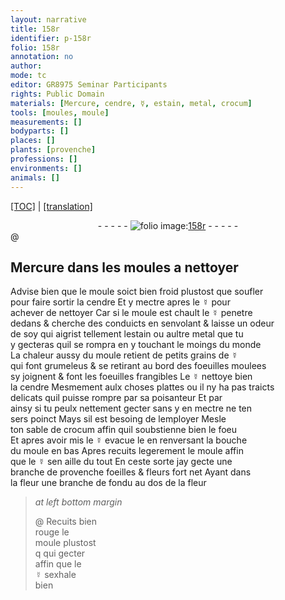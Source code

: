 ```yaml
---
layout: narrative
title: 158r
identifier: p-158r
folio: 158r
annotation: no
author:
mode: tc
editor: GR8975 Seminar Participants
rights: Public Domain
materials: [Mercure, cendre, ☿, estain, metal, crocum]
tools: [moules, moule]
measurements: []
bodyparts: []
places: []
plants: [provenche]
professions: []
environments: []
animals: []
---
```


 <p><a href="{{ site.baseurl }}/diplomatic/">[TOC]</a> | <a href="{{ site.baseurl }}/texts/p-158r_tl/" target="_blank">[translation]</a></p><div class="folio" align="center">- - - - - <a href="http://gallica.bnf.fr/ark:/12148/btv1b10500001g/f321.item" target="_blank"><img src="https://cu-mkp.github.io/2017-workshop-edition/assets/photo-icon.png" alt="folio image: " style="display:inline-block; margin-bottom:-3px;"/>158r</a> - - - - - </div>  @ 
  

## <span class="m">Mercure</span> dans les <span class="tl">moules</span> a nettoyer

 
Advise bien que le <span class="tl">moule</span> soict bien froid plustost que soufler<br/> pour faire sortir la <span class="m">cendre</span> Et y mectre apres le <span class="m">☿</span> pour<br/> achever de nettoyer Car si le <span class="tl">moule</span> est chault le <span class="m">☿</span> penetre<br/> dedans & cherche des conduicts en senvolant & laisse un odeur<br/> de soy qui aigrist tellem<span class="exp">ent</span> l<span class="m">estain</span> ou aultre <span class="m">metal</span> que tu<br/> y gecteras quil se rompra en y touchant le moings du monde<br/> La chaleur aussy du <span class="tl">moule</span> retient de petits grains de <span class="m">☿</span><br/> qui font grumeleus & se retirant au bord des foeuilles moulees<br/> sy joignent & font les foeuilles frangibles Le <span class="m">☿</span> nettoye bien<br/> la <span class="m">cendre</span> Mesmement aulx choses plattes ou il ny ha pas traicts<br/> delicats quil puisse rompre par sa poisanteur Et par<br/> ainsy si tu peulx nettement gecter sans y en mectre ne ten<br/> sers poinct Mays sil est besoing de lemployer Mesle<br/> ton sable de <span class="m">crocum</span> affin quil soubstienne bien le foeu <br/> Et apres avoir mis le <span class="m">☿</span> evacue le en renversant la bouche<br/> du <span class="tl">moule</span> en bas Apres recuits legerem<span class="exp">ent</span> le <span class="tl">moule</span> affin<br/> que le <span class="m">☿</span> sen aille du tout En ceste sorte jay gecte une<br/> branche de <span class="pa">provenche</span> foeilles & fleurs fort net Ayant dans<br/> la fleur une branche de <span class="ill"></span> fondu au dos de la fleur <span class="ill"></span>
 
> *at left bottom margin*
> 
> 
>   @ Recuits bien<br/> rouge le<br/> <span class="tl">moule</span> plustost<br/> <span class="del">q</span> qui gecter<br/> affin que le<br/> <span class="m">☿</span> sexhale<br/> bien
 
 